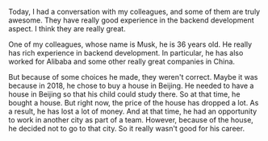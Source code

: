 Today, I had a conversation with my colleagues, and some of them are truly awesome. They have really good experience in the backend development aspect. I think they are really great.

One of my colleagues, whose name is Musk, he is 36 years old. He really has rich experience in backend development. In particular, he has also worked for Alibaba and some other really great companies in China.

But because of some choices he made, they weren't correct. Maybe it was because in 2018, he chose to buy a house in Beijing. He needed to have a house in Beijing so that his child could study there. So at that time, he bought a house. But right now, the price of the house has dropped a lot. As a result, he has lost a lot of money. And at that time, he had an opportunity to work in another city as part of a team. However, because of the house, he decided not to go to that city. So it really wasn't good for his career.

